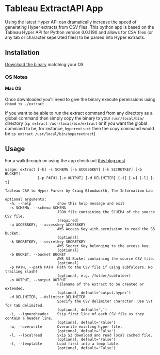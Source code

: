 # Tableau ExtractAPI App
 
Using the latest Hyper API can dramatically increase the speed of generating Hyper extracts from CSV files. This python app is based on the Tableau Hyper API for Python version 0.0.1190 and allows for CSV files (or any tab or character seperated files) to be parsed into Hyper extracts.

## Installation

[Download the binary](https://github.com/TheInformationLab/Tableau-ExtractAPI-App/releases/tag/2.0.0) matching your OS

### OS Notes

#### Mac OS
Once downloaded you'll need to give the binary execute permissions using `chmod +x ./extract`

If you want to be able to run the extract command from any directory as a global command then simply copy the binary to your `/usr/local/bin/` directory (`cp extract /usr/local/bin/extract` or if you want the global command to be, for instance, `hyperextract` then the copy command would be `cp extract /usr/local/bin/hyperextract`)

## Usage

For a walkthrough on using the app check out [this blog post](https://theinformationlab.co.uk/2019/08/08/extracting-before-you-can-say-comma-separated-variable/)

```
usage: extract [-h] -s SCHEMA [-a ACCESSKEY] [-k SECRETKEY] [-b BUCKET]
               [-p PATH] [-o OUTPUT] [-d DELIMITER] [-i] [-w] [-l] [-t]

Tableau CSV to Hyper Parser by Craig Bloodworth, The Information Lab

optional arguments:
  -h, --help            show this help message and exit
  -s SCHEMA, --schema SCHEMA
                        JSON file containing the SCHEMA of the source CSV file.
                        (required)
  -a ACCESSKEY, --accesskey ACCESSKEY
                        AWS Access Key with permission to read the S3 bucket.
                        (optional)
  -k SECRETKEY, --secretkey SECRETKEY
                        AWS Secret Key belonging to the access key.
                        (optional)
  -b BUCKET, --bucket BUCKET
                        AWS S3 Bucket containing the source CSV file.
                        (optional)
  -p PATH, --path PATH  Path to the CSV file if using subfolders. No trailing slash!
                        (optional, e.g. /folder/subfolder)
  -o OUTPUT, --output OUTPUT
                        Filename of the extract to be created or extended.
                        (optional, default='output.hyper')
  -d DELIMITER, --delimiter DELIMITER
                        Specify the CSV delimiter character. Use \\t for tab delimited.
                        (optional, default=',')
  -i, --ignoreheader    Skip first line of each CSV file as they contain a header line.
                        (optional, default='False')
  -w, --overwrite       Overwrite existing hyper file.
                        (optional, default='False')
  -l, --localread       Skip S3 download and read local cached file.
                        (optional, default='False')
  -t, --temptable       Load first into a temp table.
                        (optional, default='False')
```
